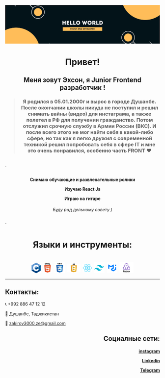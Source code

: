 <img src='./Banner.png'/>
<h1 align="center">
Привет!
</h1>
<h2 align="center">
 Меня зовут Эхсон, я Junior Frontend разработчик !
</h2>




<h3 align="center">

> Я родился в 05.01.2000г
> и вырос в городе Душанбе.
> После окончании школы никуда не поступил и решил снимать вайны (видео) для инстаграма, а также полетел в РФ для получении гражданство. Потом отслужил срочную службу в Армии России (ВКС).
> И после всего этого не мог найти себя в какой-либо сфере, но так как я легко дружил с современной техникой
> решил попробовать себя в сфере IT и мне это очень понравился, особенно часть FRONT ♥

</h3>

#

`
<h4 align="center">

  Снимаю обучающие и развлекательные ролики

  Изучаю React Js

Играю на гитаре

<h6 align="center">
 Буду рад дельному совету )
</h6>

</h4>
`

#
<h1 align="center">
 Языки и инструменты:
</h1>
<h1 align="center">
<img align='center' src="./icons/C++.png" width='30px'/>
<img align='center' src="./icons/html.png" width='30px'/>
<img align='center' src="./icons/css.png" width='35px'/>
<img align='center' src="./icons/js.png" width='45px'/>
<img align='center' src="./icons/React.png" width='30px'/>
<img align='center' src="./icons/Tailwind.png" width='35px'/>
<img align='center' src="./icons/MUI logo.png" width='35px'/>
<img align="center" src="./icons/Redux.png" width='45px'/>
</h1>
 
--------

## Контакты:

📞 +992 886 47 12 12

📍 Душанбе, Таджикистан

📧 zakirov3000.ze@gmail.com
 
 
 <h2 align="end">
Социалные сети:
</h2>

<h4 align="end">
  
 [instagram](https://www.instagram.com/ehsonback/)

 [Linkedin](https://www.linkedin.com/in/ehson-zokirov/)

 [Telegram](https://t.me/ehsonsho)

</h4>
